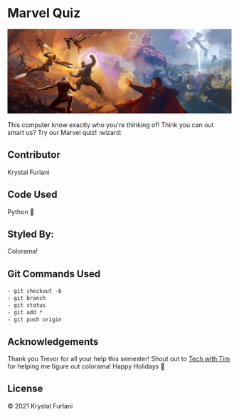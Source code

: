 # Marvel Quiz

<img src="image/banner-marvel.jpg" alt="marvel banner"> 

This computer know exactly who you're thinking of! Think you can out smart us? Try our Marvel quiz! :wizard:

## Contributor 

Krystal Furlani 

## Code Used 

Python :snake: 

## Styled By: 

Colorama! 

## Git Commands Used 

    - git checkout -b
    - git branch 
    - git status 
    - git add *
    - git push origin 

## Acknowledgements
Thank you Trevor for all your help this semester! 
Shout out to <a href="https://www.youtube.com/watch?v=u51Zjlnui4Y" rel="nofollow">Tech with Tim</a> for helping me figure out colorama!
Happy Holidays :santa:



 
## License 

© 2021 Krystal Furlani
